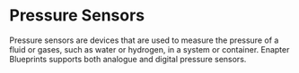 # Pressure Sensors

Pressure sensors are devices that are used to measure the pressure of a fluid or gases, such as water or hydrogen, in a system or container. Enapter Blueprints supports both analogue and digital pressure sensors.